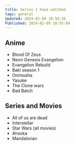```yaml
---
title: Series I have watched
tags: general
Updated: 2024-02-09 10:58:26
Published: 2024-02-09 10:55:04
---
```

## Anime

- Blood Of Zeus 
- Neon Genesis Evangelion 
- Evangelion Rebuild
- Baki season 1
- Onimusha
- Yasuke
- The Clone wars
- Bad Batch


## Series and Movies

- All of us are dead 
- Interstellar 
- Star Wars (all movies)
- Ahsoka
- Mandalorian 
